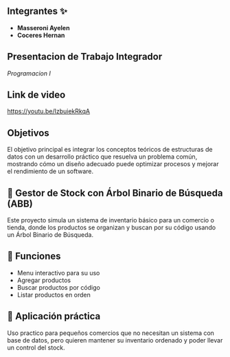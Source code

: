 ##  Integrantes ✨ ##
- **Masseroni Ayelen**
- **Coceres Hernan**

## Presentacion de Trabajo Integrador ##
*Programacion I*

## Link de video ##
https://youtu.be/IzbuiekRkqA

## Objetivos ##
El objetivo principal es integrar los conceptos teóricos de estructuras de datos con un desarrollo práctico que resuelva un problema común, mostrando cómo un diseño adecuado puede optimizar procesos y mejorar el rendimiento de un software.

## 📂 Gestor de Stock con Árbol Binario de Búsqueda (ABB) ##

Este proyecto simula un sistema de inventario básico para un comercio o tienda, donde los productos se organizan y buscan por su código usando un Árbol Binario de Búsqueda.

## 📂 Funciones ##
- Menu interactivo para su uso
- Agregar productos
- Buscar productos por código
- Listar productos en orden

## 📂 Aplicación práctica ##
Uso practico para pequeños comercios que no necesitan un sistema con base de datos, pero quieren mantener su inventario ordenado y poder llevar un control del stock.